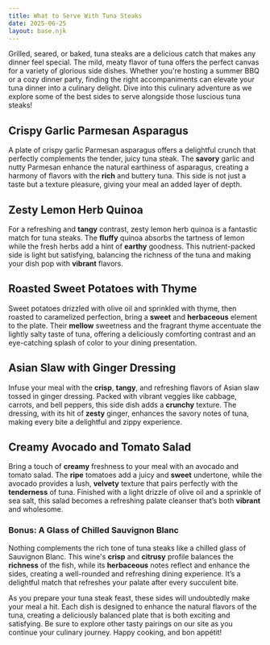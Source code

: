 ```yaml
---
title: What to Serve With Tuna Steaks
date: 2025-06-25
layout: base.njk
---
```


Grilled, seared, or baked, tuna steaks are a delicious catch that makes any dinner feel special. The mild, meaty flavor of tuna offers the perfect canvas for a variety of glorious side dishes. Whether you're hosting a summer BBQ or a cozy dinner party, finding the right accompaniments can elevate your tuna dinner into a culinary delight. Dive into this culinary adventure as we explore some of the best sides to serve alongside those luscious tuna steaks!

## **Crispy Garlic Parmesan Asparagus**
A plate of crispy garlic Parmesan asparagus offers a delightful crunch that perfectly complements the tender, juicy tuna steak. The **savory** garlic and nutty Parmesan enhance the natural earthiness of asparagus, creating a harmony of flavors with the **rich** and buttery tuna. This side is not just a taste but a texture pleasure, giving your meal an added layer of depth.

## **Zesty Lemon Herb Quinoa**
For a refreshing and **tangy** contrast, zesty lemon herb quinoa is a fantastic match for tuna steaks. The **fluffy** quinoa absorbs the tartness of lemon while the fresh herbs add a hint of **earthy** goodness. This nutrient-packed side is light but satisfying, balancing the richness of the tuna and making your dish pop with **vibrant** flavors.

## **Roasted Sweet Potatoes with Thyme**
Sweet potatoes drizzled with olive oil and sprinkled with thyme, then roasted to caramelized perfection, bring a **sweet** and **herbaceous** element to the plate. Their **mellow** sweetness and the fragrant thyme accentuate the lightly salty taste of tuna, offering a deliciously comforting contrast and an eye-catching splash of color to your dining presentation.

## **Asian Slaw with Ginger Dressing**
Infuse your meal with the **crisp**, **tangy**, and refreshing flavors of Asian slaw tossed in ginger dressing. Packed with vibrant veggies like cabbage, carrots, and bell peppers, this side dish adds a **crunchy** texture. The dressing, with its hit of **zesty** ginger, enhances the savory notes of tuna, making every bite a delightful and zippy experience.

## **Creamy Avocado and Tomato Salad**
Bring a touch of **creamy** freshness to your meal with an avocado and tomato salad. The **ripe** tomatoes add a juicy and **sweet** undertone, while the avocado provides a lush, **velvety** texture that pairs perfectly with the **tenderness** of tuna. Finished with a light drizzle of olive oil and a sprinkle of sea salt, this salad becomes a refreshing palate cleanser that’s both **vibrant** and wholesome.

### Bonus: A Glass of Chilled Sauvignon Blanc
Nothing complements the rich tone of tuna steaks like a chilled glass of Sauvignon Blanc. This wine's **crisp** and **citrusy** profile balances the **richness** of the fish, while its **herbaceous** notes reflect and enhance the sides, creating a well-rounded and refreshing dining experience. It’s a delightful match that refreshes your palate after every succulent bite.

As you prepare your tuna steak feast, these sides will undoubtedly make your meal a hit. Each dish is designed to enhance the natural flavors of the tuna, creating a deliciously balanced plate that is both exciting and satisfying. Be sure to explore other tasty pairings on our site as you continue your culinary journey. Happy cooking, and bon appétit!